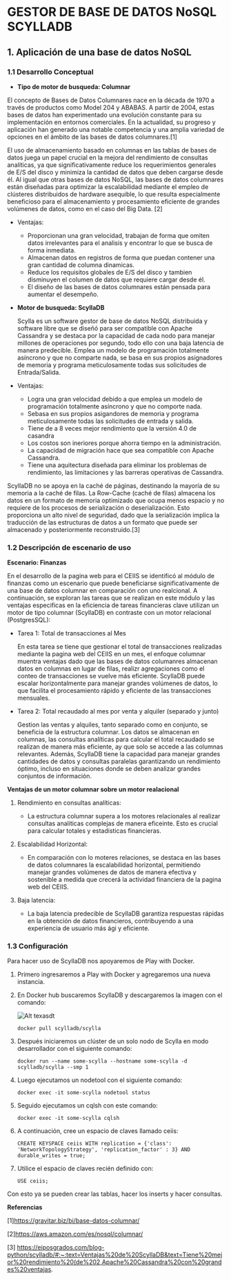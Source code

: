# GESTOR DE BASE DE DATOS NoSQL SCYLLADB
##  1. Aplicación de una base de datos NoSQL
### 1.1 Desarrollo Conceptual
- **Tipo de motor de busqueda: Columnar**

El concepto de Bases de Datos Columnares nace en la década de 1970 a través de productos como Model 204 y ABABAS. A partir de 2004, estas bases de datos han experimentado una evolución constante para su implementación en entornos comerciales. En la actualidad, su progreso y aplicación han generado una notable competencia y una amplia variedad de opciones en el ámbito de las bases de datos columnares.[1]

El uso de almacenamiento basado en columnas en las tablas de bases de datos juega un papel crucial en la mejora del rendimiento de consultas analíticas, ya que significativamente reduce los requerimientos generales de E/S del disco y minimiza la cantidad de datos que deben cargarse desde él. Al igual que otras bases de datos NoSQL, las bases de datos columnares están diseñadas para optimizar la escalabilidad mediante el empleo de clústeres distribuidos de hardware asequible, lo que resulta especialmente beneficioso para el almacenamiento y procesamiento eficiente de grandes volúmenes de datos, como en el caso del Big Data. [2]
 - Ventajas:
   - Proporcionan una gran velocidad, trabajan de forma que omiten datos irrelevantes para el analisis y encontrar lo que se busca de forma inmediata.
   - Almacenan datos en registros de forma que puedan contener una gran cantidad de columna dinamicas.
   - Reduce los requisitos globales de E/S del disco y tambien disminuyen el columen de datos que requiere cargar desde él.
   - El diseño de las bases de datos columnares están pensada para aumentar el desempeño.
- **Motor de busqueda: ScyllaDB**

  Scylla es un software gestor de base de datos NoSQL distribuida y software libre que se diseñó para ser compatible con Apache Cassandra y se destaca por la capacidad de cada nodo para manejar millones de operaciones por segundo, todo ello con una baja latencia de manera predecible. Emplea un modelo de programación totalmente asíncrono y que no comparte nada, se basa en sus propios asignadores de memoria y programa meticulosamente todas sus solicitudes de Entrada/Salida.

- Ventajas:
  - Logra una gran velocidad debido a que emplea un modelo de programación totalmente asíncrono y que no comporte nada.
  - Sebasa en sus propios asigandores de memoria y programa meticulosamente todas las solicitudes de entrada y salida.
  - Tiene de a 8 veces mejor rendimiento que la versión 4.0 de casandra
  - Los costos son ineriores porque ahorra tiempo en la administración.
  - La capacidad de migración hace que sea compatible con Apache Cassandra.
  - Tiene una aquitectura diseñada para eliminar los problemas de rendimiento, las limitaciones y las barreras operativas de Cassandra.

ScyllaDB no se apoya en la caché de páginas, destinando la mayoría de su memoria a la caché de filas. La Row-Cache (caché de filas) almacena los datos en un formato de memoria optimizado que ocupa menos espacio y no requiere de los procesos de serialización o deserialización. Esto proporciona un alto nivel de seguridad, dado que la serialización implica la traducción de las estructuras de datos a un formato que puede ser almacenado y posteriormente reconstruido.[3]

### 1.2 Descripción de escenario de uso

**Escenario: Finanzas**

En el desarrollo de la pagina web para el CEIIS se identificó al módulo de finanzas como un escenario que puede beneficiarse significativamente de una base de datos columnar en comparación con uno realcional. A continuación, se exploran las tareas que se realizan en este módulo y las ventajas especificas en la eficiencia de tareas financieras clave utilizan un motor de tipo columnar (ScyllaDB) en contraste con un motor relacional (PostgresSQL):
 - Tarea 1: Total de transacciones al Mes
   
   En esta tarea se tiene que gestionar el total de transacciones realizadas mediante la pagina web del CEIIS en un mes, el enfoque columnar muentra ventajas dado que las bases de datos columanres almacenan datos en columnas en lugar de filas, realizr agregaciones como el conteo de transacciones se vuelve más eficiente. ScyllaDB puede escalar horizontalmente para manejar grandes volúmenes de datos, lo que facilita el procesamiento rápido y eficiente de las transacciones mensuales.
 - Tarea 2: Total recaudado al mes por venta y alquiler (separado y junto)
   
   Gestion las ventas y alquiles, tanto separado como en conjunto, se beneficia de la estructura columnar. Los datos se almacenan en columnas, las consultas analíticas para calcular el total recaudado se realizan de manera más eficiente, ay que solo se accede a las columnas relevantes. Además, ScyllaDB tiene la capacidad para manejar grandes cantidades de datos y consultas paralelas garantizando un rendimiento óptimo, incluso en situaciones donde se deben analizar grandes conjuntos de información.

 **Ventajas de un motor columnar sobre un motor realacional**
1. Rendimiento en consultas analíticas:
   - La estructura columnar supera a los motores relacionales al realizar consultas analíticas complejas de manera eficeinte. Esto es crucial para calcular totales y estadisticas financieras.
    
2. Escalabilidad Horizontal:
   - En comparación con lo moteres relaciones, se destaca en las bases de datos columnares la escalabilidad horizontal, permitiendo manejar grandes volúmenes de datos de manera efectiva y sostenible a medida que crecerá la actividad financiera de la pagina web del CEIIS.
     
3. Baja latencia:
   - La baja latencia predecible de ScyllaDB garantiza respuestas rápidas en la obtención de datos financieros, contribuyendo a una experiencia de usuario más ági y eficiente.

### 1.3 Configuración
Para hacer uso de ScyllaDB nos apoyaremos de Play with Docker.
1. Primero ingresaremos a Play with Docker y agregaremos una nueva instancia.

2. En Docker hub buscaremos ScyllaDB y descargaremos la imagen con el comando:

   ![Alt texasdt](ScyllaDB_Instalación/1.png)

       docker pull scylladb/scylla

4. Después iniciaremos un clúster de un solo nodo de Scylla en modo desarrollador con el siguiente comando:

       docker run --name some-scylla --hostname some-scylla -d scylladb/scylla --smp 1

5. Luego ejecutamos un nodetool con el siguiente comando:

       docker exec -it some-scylla nodetool status

6. Seguido ejecutamos un cqlsh con este comando:

       docker exec -it some-scylla cqlsh

7. A continuación, cree un espacio de claves llamado ceiis:

       CREATE KEYSPACE ceiis WITH replication = {'class': 'NetworkTopologyStrategy', 'replication_factor' : 3} AND durable_writes = true;

8. Utilice el espacio de claves recién definido con:

       USE ceiis;

Con esto ya se pueden crear las tablas, hacer los inserts y hacer consultas.



  **Referencias**

[1]https://gravitar.biz/bi/base-datos-columnar/

[2]https://aws.amazon.com/es/nosql/columnar/

[3] https://eiposgrados.com/blog-python/scylladb/#:~:text=Ventajas%20de%20ScyllaDB&text=Tiene%20mejor%20rendimiento%20(de%202,Apache%20Cassandra%20con%20grandes%20ventajas.
